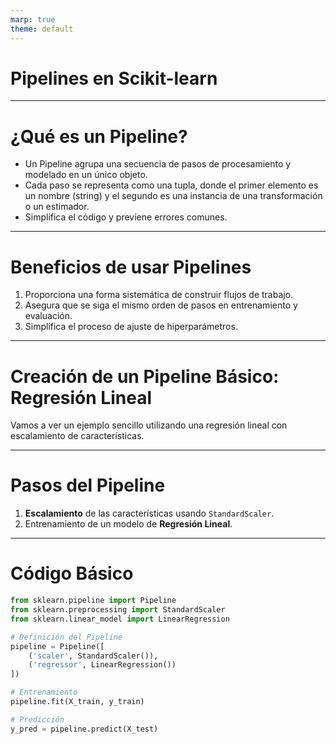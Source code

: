 ```yaml
---
marp: true
theme: default
---
```


# Pipelines en Scikit-learn

---

# ¿Qué es un Pipeline?

- Un Pipeline agrupa una secuencia de pasos de procesamiento y modelado en un único objeto.
- Cada paso se representa como una tupla, donde el primer elemento es un nombre (string) y el segundo es una instancia de una transformación o un estimador.
- Simplifica el código y previene errores comunes.

---

# Beneficios de usar Pipelines

1. Proporciona una forma sistemática de construir flujos de trabajo.
2. Asegura que se siga el mismo orden de pasos en entrenamiento y evaluación.
3. Simplifica el proceso de ajuste de hiperparámetros.

---

# Creación de un Pipeline Básico: Regresión Lineal

Vamos a ver un ejemplo sencillo utilizando una regresión lineal con escalamiento de características.

---

# Pasos del Pipeline

1. **Escalamiento** de las características usando `StandardScaler`.
2. Entrenamiento de un modelo de **Regresión Lineal**.

---

# Código Básico

```python
from sklearn.pipeline import Pipeline
from sklearn.preprocessing import StandardScaler
from sklearn.linear_model import LinearRegression

# Definición del Pipeline
pipeline = Pipeline([
    ('scaler', StandardScaler()),
    ('regressor', LinearRegression())
])

# Entrenamiento
pipeline.fit(X_train, y_train)

# Predicción
y_pred = pipeline.predict(X_test)
